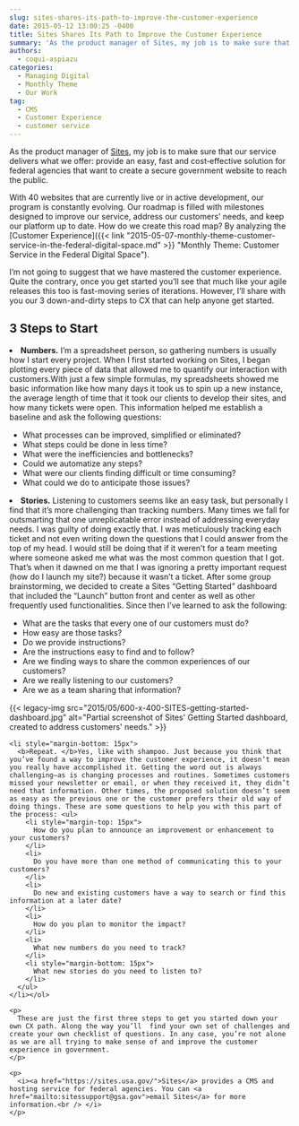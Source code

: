 ```yaml
---
slug: sites-shares-its-path-to-improve-the-customer-experience
date: 2015-05-12 13:00:25 -0400
title: Sites Shares Its Path to Improve the Customer Experience
summary: 'As the product manager of Sites, my job is to make sure that our service delivers what we offer: provide an easy, fast and cost‐effective solution for federal agencies that want to create a secure government website to reach the public. With 40 websites that are currently live or in active development, our program is'
authors:
  - coqui-aspiazu
categories:
  - Managing Digital
  - Monthly Theme
  - Our Work
tag:
  - CMS
  - Customer Experience
  - customer service
---
```


As the product manager of [Sites](https://sites.usa.gov/), my job is to make sure that our service delivers what we offer: provide an easy, fast and cost‐effective solution for federal agencies that want to create a secure government website to reach the public.

With 40 websites that are currently live or in active development, our program is constantly evolving. Our roadmap is filled with milestones designed to improve our service, address our customers’ needs, and keep our platform up to date. How do we create this road map? By analyzing the [Customer Experience]({{< link "2015-05-07-monthly-theme-customer-service-in-the-federal-digital-space.md" >}} "Monthly Theme: Customer Service in the Federal Digital Space").

I’m not going to suggest that we have mastered the customer experience. Quite the contrary, once you get started you’ll see that much like your agile releases this too is fast-moving series of iterations. However, I’ll share with you our 3 down-and-dirty steps to CX that can help anyone get started.

## **3 Steps to Start**

<li style="margin-bottom: 15px">
  <b>Numbers.</b> I’m a spreadsheet person, so gathering numbers is usually how I start every project. When I first started working on Sites, I began plotting every piece of data that allowed me to quantify our interaction with customers.With just a few simple formulas, my spreadsheets showed me basic information like how many days it took us to spin up a new instance, the average length of time that it took our clients to develop their sites, and how many tickets were open. This information helped me establish a baseline and ask the following questions: <ul>
    <li style="margin-top: 15px">
      What processes can be improved, simplified or eliminated?
    </li>
    <li>
      What steps could be done in less time?
    </li>
    <li>
      What were the inefficiencies and bottlenecks?
    </li>
    <li>
      Could we automatize any steps?
    </li>
    <li>
      What were our clients finding difficult or time consuming?
    </li>
    <li style="margin-bottom: 15px">
      What could we do to anticipate those issues?
    </li>
  </ul>
</li>

<li style="margin-bottom: 15px">
  <b>Stories.</b> Listening to customers seems like an easy task, but personally I find that it’s more challenging than tracking numbers. Many times we fall for outsmarting that one unreplicatable error instead of addressing everyday needs. I was guilty of doing exactly that. I was meticulously tracking each ticket and not even writing down the questions that I could answer from the top of my head. I would still be doing that if it weren’t for a team meeting where someone asked me what was the most common question that I got. That’s when it dawned on me that I was ignoring a pretty important request (how do I launch my site?) because it wasn’t a ticket. After some group brainstorming, we decided to create a Sites “Getting Started” dashboard that included the “Launch” button front and center as well as other frequently used functionalities. Since then I’ve learned to ask the following: <ul>
    <li style="margin-top: 15px">
      What are the tasks that every one of our customers must do?
    </li>
    <li>
      How easy are those tasks?
    </li>
    <li>
      Do we provide instructions?
    </li>
    <li>
      Are the instructions easy to find and to follow?
    </li>
    <li>
      Are we finding ways to share the common experiences of our customers?
    </li>
    <li>
      Are we really listening to our customers?
    </li>
    <li style="margin-bottom: 15px">
      Are we as a team sharing that information?
    </li>
  </ul>
  
  <p>
    {{< legacy-img src="2015/05/600-x-400-SITES-getting-started-dashboard.jpg" alt="Partial screenshot of Sites' Getting Started dashboard, created to address customers' needs." >}}</li> 
    
    <li style="margin-bottom: 15px">
      <b>Repeat. </b>Yes, like with shampoo. Just because you think that you’ve found a way to improve the customer experience, it doesn’t mean you really have accomplished it. Getting the word out is always challenging—as is changing processes and routines. Sometimes customers missed your newsletter or email, or when they received it, they didn’t need that information. Other times, the proposed solution doesn’t seem as easy as the previous one or the customer prefers their old way of doing things. These are some questions to help you with this part of the process: <ul>
        <li style="margin-top: 15px">
          How do you plan to announce an improvement or enhancement to your customers?
        </li>
        <li>
          Do you have more than one method of communicating this to your customers?
        </li>
        <li>
          Do new and existing customers have a way to search or find this information at a later date?
        </li>
        <li>
          How do you plan to monitor the impact?
        </li>
        <li>
          What new numbers do you need to track?
        </li>
        <li style="margin-bottom: 15px">
          What new stories do you need to listen to?
        </li>
      </ul>
    </li></ol> 
    
    <p>
      These are just the first three steps to get you started down your own CX path. Along the way you’ll  find your own set of challenges and create your own checklist of questions. In any case, you’re not alone as we are all trying to make sense of and improve the customer experience in government.
    </p>
    
    <p>
      <i><a href="https://sites.usa.gov/">Sites</a> provides a CMS and hosting service for federal agencies. You can <a href="mailto:sitessupport@gsa.gov">email Sites</a> for more information.<br /> </i>
    </p>